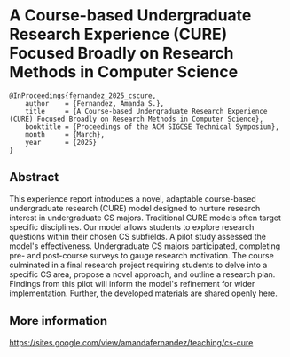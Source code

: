 # A Course-based Undergraduate Research Experience (CURE) Focused Broadly on Research Methods in Computer Science


```
@InProceedings{fernandez_2025_cscure,
    author    = {Fernandez, Amanda S.},
    title     = {A Course-based Undergraduate Research Experience (CURE) Focused Broadly on Research Methods in Computer Science},
    booktitle = {Proceedings of the ACM SIGCSE Technical Symposium},
    month     = {March},
    year      = {2025}
}
```

## Abstract
This experience report introduces a novel, adaptable course-based undergraduate research (CURE) model designed to nurture research interest in undergraduate CS majors. Traditional CURE models often target specific disciplines. Our model allows students to explore research questions within their chosen CS subfields. A pilot study assessed the model's effectiveness. Undergraduate CS majors participated, completing pre- and post-course surveys to gauge research motivation. The course culminated in a final research project requiring students to delve into a specific CS area, propose a novel approach, and outline a research plan. Findings from this pilot will inform the model's refinement for wider implementation. Further, the developed materials are shared openly here.

## More information
https://sites.google.com/view/amandafernandez/teaching/cs-cure
